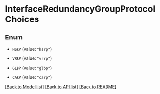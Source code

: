 # InterfaceRedundancyGroupProtocolChoices

## Enum


* `HSRP` (value: `"hsrp"`)

* `VRRP` (value: `"vrrp"`)

* `GLBP` (value: `"glbp"`)

* `CARP` (value: `"carp"`)


[[Back to Model list]](../README.md#documentation-for-models) [[Back to API list]](../README.md#documentation-for-api-endpoints) [[Back to README]](../README.md)


